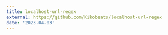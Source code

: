```yaml
---
title: localhost-url-regex
external: https://github.com/Kikobeats/localhost-url-regex
date: '2023-04-03'
---
```

